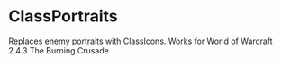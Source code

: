 ClassPortraits
==============
Replaces enemy portraits with ClassIcons. Works for World of Warcraft 2.4.3 The Burning Crusade
